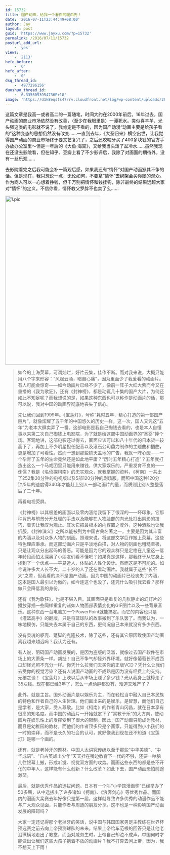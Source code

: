 ```yaml
---
id: 15732
title: 国产动画，给我一个看你的理由先！
date: '2016-07-11T23:44:49+08:00'
author: Jay
layout: post
guid: 'https://www.jayxu.com/?p=15732'
permalink: /2016/07/11/15732
posturl_add_url:
    - 'yes'
views:
    - '2113'
hefo_before:
    - '0'
hefo_after:
    - '0'
dsq_thread_id:
    - '4977296156'
duoshuo_thread_id:
    - '6.3356053954736E+18'
image: 'https://d1k8eqsfs47rrv.cloudfront.net/log/wp-content/uploads/2016/07/1.pic_.jpg'
---
```


这篇文章是我高一或者高二的一篇随笔，时间大约在2000年前后。16年过去，国产动画的商业市场依然没有改善，（至少在我眼里是）一潭死水。类似喜羊羊、光头强这类的电影就不说了，我肯定是不看的，因为国产动漫“动画主要是给孩子看的”这种变态的思想仍然没有改变……一直到去年，《大圣归来》横空出世，让我觉得国产动画的商业市场终于要文艺复兴了，之后还咬咬牙买了400多块钱的官方手办放办公室里〜但是一年后的《大鱼·海棠》，又给我当头泼了盆冷水……虽然我现在还没去影院看，但在知乎、豆瓣上看了不少影评后，我除了对画面的期待外，没有一丝乐观……

去影院看完之后我可能会补一篇观后感，如果我还有“情怀”对国产动画怒其不争的话。但是现在，我只想说一点，无论如何，不要拿“情怀”去绑架会买你账的观众。作为商人可以一心想着挣钱，但千万别把情怀和钱挂钩，除非最终的结果远超大家对“情怀”的定义。不信你看，情怀教父罗胖不也卖了么……

<a href="http://www.jayxu.com/log/wp-content/uploads/2016/07/1.pic_.jpg"><img class="alignnone wp-image-15733 size-thumbnail" src="https://www.jayxu.com/log/wp-content/uploads/2016/07/1.pic_-300x533.jpg" alt="1.pic" width="300" height="533" /></a>
<blockquote>如今的上海荧幕，可谓灿烂，好片云集，佳作不断。而对我来说，大概只能用八个字来形容：“风起云涌，暗自心痛”，因为里面少了我爱看的动画片。有人可能会惊奇——如今动画片已经不少了，像前一阵子大红大紫而今又在重播的《我为歌狂》，还有《封神榜》，都是动辄几十集的国产大片，为何还如此不知足呢？而我想说的是，如果这种东西也可以称作是动画片的话，那可以说，我对中国的动画界彻底地丧失了信心。

先让我们回到1999年。《宝莲灯》，号称“耗时五年，精心打造的第一部国产巨片”，就像炫耀了五千年的中国悠久的历史一样，这一次，国人又凭这“五年”为老本大肆卖弄了一番。这部电影是我自己掏钱去看的，也是本人自懂事以来第二次自己掏钱上电影院，为了就是给这部中国动画界的“圣婴”捧个场。客观地讲，这部电影还过得去，画面应该可以和八十年代的日本货一较高下了，再加上不少明星担任配音以及滚石公司鼎力制作的主题曲和插曲，更是增加了可看性。然而一想到那些铺天盖地的广告，我就一阵心酸——一个孕育了五年的生命竟然还是如此地平庸？“历时五年精心打造”？五年就打造出这么一个马戏团里只能用来赚钱，供大家娱乐的，严重发育不良的——侏儒？我是《名侦探柯南》的忠实观众，就我掌握的资料，《柯南》一共出了252集30分钟的电视版以及5部120分钟的剧场版。而照中国这种120分钟/5年的速度得340年才能赶上别人一部动画片的量，而质则比别人整整落后了二十年。

再看电视荧屏。

《封神榜》以其极差的画面以及零内涵给我留下了很深的——坏印象。它那种背景与前景分开处理的手法以及能够在人物脸部的向光处打出阴影的技巧，着实让我叹为观止。其次它把最根本的内容置之度外，这种洒脱也让我折服。《封神演义》之所以能被列为中国古典名著之一，主要是因为其丰富的内涵以及对众多人物的刻画。照理来说，将这部文学巨作搬上荧幕，这些特色理应秉承。而这部动画片只是平淡地白描，对人物的刻画也粗糙至极，只是让观众分出起码的善恶。可能是因为它的观众群只是定格在儿童这一低年龄段而怕太深奥了小朋友们看不懂吧？如果真是这样，那我终于从它身上找到了一个优点——平易近人，体贴的人性化设计。然而这是不可能的。如今说许多大人长不大，二十岁的人了还在看动画片。我就属于这些“长不大”之辈，但我看的决不是国产动画。因为中国的动画片已经丧失了内涵，这本是国人最引以为傲的，如今连这个也没了，还凭什么吸引我去看？那样做只会降低我的身份。

还有《我为歌狂》，也是不堪入目。其画面只是重复的几张静止的幻灯片的播放穿插一些同样重复的诸如人物面部表情变化的GIF图片以及一些背景音乐。这种东西一台电脑加一个PowerPoint就能搞定。而它的内容也只是《灌篮高手》的翻版，只是将篮球队的故事搬到了乐队罢了。而我认为，一味地模仿，只能失去本属于自己的东西，更何况自己本来就没有多少东西。

没有灵魂的躯壳、蹩脚的克隆技术，除了这些，还有其它原因致使国产动画离我越来越远吗？我认为还有。

有人说，阻碍国产动画发展的，是因为盗版的泛滥，就像过去国产软件在市场上的大萧条一样。胡扯！自己不争气却怪外界环境，就好像葡萄长不成西瓜却怪光照不充分一样。你凭什么拉我们去买你的正版VCD？凭什么让我们去受你的视觉污染？还有人说国产动画的不成熟是因为没有经费上的支持。无稽之谈！《宝莲灯》上映以后从市场上赚了多少钱？光从我身上就榨走了35块钱。现在都已经3年了，怎么一点动静都没有，难道又难产了？

此外，就是主旨。国外动画片是以娱乐为主，而在轻松当中融入自己本民族的特色和作者自己的人生哲理。他们画出来的是娱乐，是智慧，而他们自己是学者，是大家，受人尊敬。比如《柯南》的作者青山冈昌，就在日本享有很高的知名度。而中国的动画片一开始就定下了“寓教于乐”的大方向，使动画片在娱乐性上的发挥受到了很大的限制。因此，国产动画只能成为教材，而且是幼稚园的教材，而他们的作者顶多只是个画家，只能得到小小孩们的一时的崇拜，而不是长久的社会的认可，就好像我到现在还不知道《宝莲灯》是哪一个画的。

还有，就是老掉牙的题材。中国人太讲究传统以至于那些“中华美德”、“中华成语”、“自古英雄出少年”天天挂在嘴边教育下一代的不够，还要一咕脑儿往银幕上搬，形成听觉、视觉双方面的攻势。而画这些东西的都是些不开化的中年人，这样能有什么创新？什么改革？如此下去，国产动画恐怕前途渺茫。

最后，就是优秀作品的选拔问题。日本有一个叫“小学馆漫画奖”已经举办了50多届，从中选拔出了许多诸如《柯南》、《浪客剑心》等优秀作品。而国内的漫画大奖赛去年好像只是第一届，这样就导致许多优秀的动漫作品不能与广大观众见面，只能作者与周遭的朋友分享。这不也是一种影响国产动画发展的障碍吗？

大家一定还记得那个老掉牙的笑话，说中国与韩国国家男足主教练在世界杯预选赛之前去向上帝预测球队的未来。结果上帝给车范根的回答只是让他老泪纵横地走出了教堂，而面对戚务生时，上帝自己却泣不成声。中国何时才能做出让我们这些大孩子抱着不放的动画片？我不打算去问上帝，因为，我不想天上下雨！</blockquote>